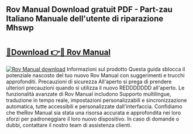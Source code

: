 ## Rov Manual Download gratuit PDF - Part-zau Italiano Manuale dell'utente di riparazione Mhswp

# <h2><a href="http://dffoong.blite.top/?on=Rov+Manual">🔗Download 👉🔴 Rov Manual</a></h2>

[![Rov Manual download](https://i.imgur.com/lujVjoI.png)](http://dffoong.blite.top/?on=Rov+Manual)
Informazioni sul prodotto Questa guida sblocca il potenziale nascosto del tuo nuovo Rov Manual con suggerimenti e trucchi approfonditi. Precauzioni di sicurezza All'aperto si prega di prendere ulteriori precauzioni quando si utilizza il nuovo REDDDDDDD all'aperto. Le funzionalità avanzate di Rov Manual includono Supporto multilingue, traduzione in tempo reale, impostazioni personalizzabili e sincronizzazione automatica, tutte accessibili e personalizzate dall'interfaccia. Confidiamo che theRov Manual sia stata una risorsa accurata e approfondita nei loro sforzi per padroneggiare il loro nuovo dispositivo. In caso di domande o dubbi, contattare il nostro team di assistenza clienti.

